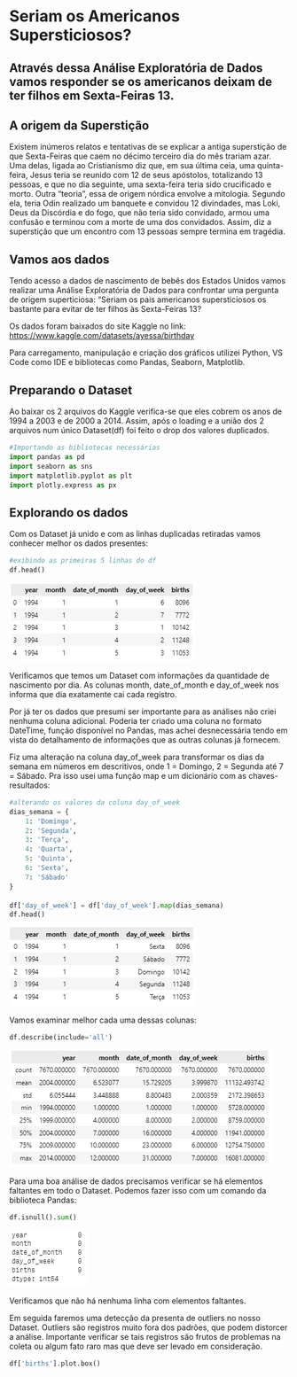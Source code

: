# Seriam os Americanos Supersticiosos?
## Através dessa Análise Exploratória de Dados vamos responder se os americanos deixam de ter filhos em Sexta-Feiras 13.
## A origem da Superstição
Existem inúmeros relatos e tentativas de se explicar a antiga superstição de que Sexta-Feiras que caem no décimo terceiro dia do mês trariam azar. Uma delas, ligada ao Cristianismo diz que, em sua última ceia, uma quinta-feira, Jesus teria se reunido com 12 de seus apóstolos, totalizando 13 pessoas, e que no dia seguinte, uma sexta-feira teria sido crucificado e morto. Outra “teoria”, essa de origem nórdica envolve a mitologia. Segundo ela, teria Odin realizado um banquete e convidou 12 divindades, mas Loki, Deus da Discórdia e do fogo, que não teria sido convidado, armou uma confusão e terminou com a morte de uma dos convidados. Assim, diz a superstição que um encontro com 13 pessoas sempre termina em tragédia.

## Vamos aos dados
Tendo acesso a dados de nascimento de bebês dos Estados Unidos vamos realizar uma Análise Exploratória de Dados para confrontar uma pergunta de origem superticiosa: “Seriam os pais americanos supersticiosos os bastante para evitar de ter filhos às Sexta-Feiras 13?

Os dados foram baixados do site Kaggle no link: 
<br>https://www.kaggle.com/datasets/ayessa/birthday

Para carregamento, manipulação e criação dos gráficos utilizei Python, VS Code como IDE e bibliotecas como Pandas, Seaborn, Matplotlib.
## Preparando o Dataset
Ao baixar os 2 arquivos do Kaggle verifica-se que eles cobrem os anos de 1994 a 2003 e de 2000 a 2014. Assim, após o loading e a união dos 2 arquivos num único Dataset(df) foi feito o drop dos valores duplicados.
```python
#Importando as bibliotecas necessárias
import pandas as pd
import seaborn as sns
import matplotlib.pyplot as plt
import plotly.express as px
```
## Explorando os dados
Com os Dataset já unido e com as linhas duplicadas retiradas vamos conhecer melhor os dados presentes:
```python
#exibindo as primeiras 5 linhas do df
df.head()
```
![alt text](images/image.png)

Verificamos que temos um Dataset com informações da quantidade de nascimento por dia. As colunas month, date_of_month e day_of_week nos informa que dia exatamente cai cada registro.

Por já ter os dados que presumi ser importante para as análises não criei nenhuma coluna adicional. Poderia ter criado uma coluna no formato DateTime, função disponível no Pandas, mas achei desnecessária tendo em vista do detalhamento de informações que as outras colunas já fornecem.

Fiz uma alteração na coluna day_of_week para transformar os dias da semana em números em descritivos, onde 1 = Domingo, 2 = Segunda até 7 = Sábado. Pra isso usei uma função map e um dicionário com as chaves-resultados:
```python
#alterando os valores da coluna day_of_week
dias_semana = {
    1: 'Domingo',
    2: 'Segunda',
    3: 'Terça',
    4: 'Quarta',
    5: 'Quinta',
    6: 'Sexta',
    7: 'Sábado'
}

df['day_of_week'] = df['day_of_week'].map(dias_semana)
df.head()
```
![alt text](<images/Captura de tela 2024-03-11 141157.png>)


Vamos examinar melhor cada uma dessas colunas:
```python
df.describe(include='all')
```
![alt text](<images/Captura de tela 2024-03-06 151404.png>)

Para uma boa análise de dados precisamos verificar se há elementos faltantes em todo o Dataset. Podemos fazer isso com um comando da biblioteca Pandas:
```python
df.isnull().sum()
```
![alt text](<images/Captura de tela 2024-03-06 151716.png>)

Verificamos que não há nenhuma linha com elementos faltantes.

Em seguida faremos uma detecção da presenta de outliers no nosso Dataset. Outliers são registros muito fora dos padrões, que podem distorcer a análise. Importante verificar se tais registros são frutos de problemas na coleta ou algum fato raro mas que deve ser levado em consideração.

```python
df['births'].plot.box()
```

